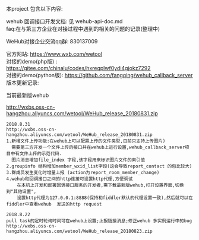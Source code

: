 本project 包含以下内容:

wehub 回调接口开发文档: 见 wehub-api-doc.md  
faq:在与第三方企业在对接过程中遇到的相关的问题的记录(整理中)     
		
WeHub对接企业交流qq群: 830137009         

官方网站: https://www.wxb.com/wetool   
对接的demo(php版) : https://gitee.com/chinalu/codes/hxreqplwf0ydi4gjokz7292   
对接的demo(python版): https://github.com/fangqing/wehub_callback_server
版本更新记录:

当前最新版wehub

http://wxbs.oss-cn-hangzhou.aliyuncs.com/wetool/WeHub_release_20180831.zip

```
2018.8.31
http://wxbs.oss-cn-hangzhou.aliyuncs.com/wetool/WeHub_release_20180831.zip
1.新增文件上传功能:在wehub上可以配置上传的文件类型,目前只支持上传图片)
  需要第三方开发一个文件上传的接口并在wehub上进行设置,wehub_callback_server项目中有文件上传的示范代码.  
  图片消息增加file_index 字段,该字段用来标识图片文件的索引值
2.groupinfo 结构增加member_wxid_list字段(这会导致report_contact 的包比较大)
3.群成员发生变化时增量上报 (action为report_room_member_change)
4.wehub和回调接口之间的http连接可设置http代理,方便调试
	在本机上开发和部署回调接口服务的开发者,需下载最新版wehub,打开设置界面,切换到"其他设置",  
	设置http代理为127.0.0.1:8888(保持和fiddler默认的代理设置一致),然后就可以在fiddler中查看wehub  发送的http request
```
```
2018.8.22
pull task的定时轮询时间可在wehub上设置;上报链接消息;修正wehub 多实例运行中的bug
http://wxbs.oss-cn-hangzhou.aliyuncs.com/wetool/WeHub_release_20180823.zip
```


